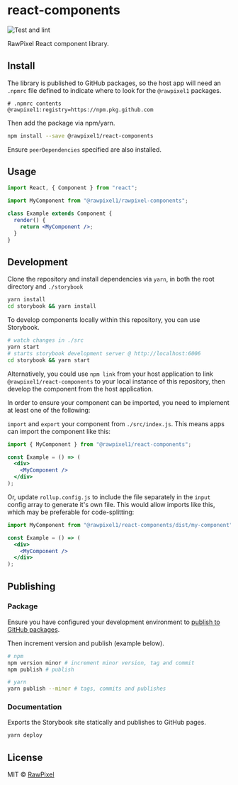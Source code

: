 # react-components

![Test and lint](https://github.com/rawpixel1/react-components/workflows/Test%20and%20lint/badge.svg?branch=master)

RawPixel React component library.

## Install

The library is published to GitHub packages, so the host app will need an `.npmrc`
file defined to indicate where to look for the `@rawpixel1` packages.

```text
# .npmrc contents
@rawpixel1:registry=https://npm.pkg.github.com
```

Then add the package via npm/yarn.

```bash
npm install --save @rawpixel1/react-components
```

Ensure `peerDependencies` specified are also installed.

## Usage

```jsx
import React, { Component } from "react";

import MyComponent from "@rawpixel1/rawpixel-components";

class Example extends Component {
  render() {
    return <MyComponent />;
  }
}
```

## Development

Clone the repository and install dependencies via `yarn`, in both the root
directory and `./storybook`

```bash
yarn install
cd storybook && yarn install
```

To develop components locally within this repository, you can use Storybook.

```bash
# watch changes in ./src
yarn start
# starts storybook development server @ http://localhost:6006
cd storybook && yarn start
```

Alternatively, you could use `npm link` from your host application to link
`@rawpixel1/react-components` to your local instance of this repository, then
develop the component from the host application.

In order to ensure your component can be imported, you need to implement at
least one of the following:

`import` and `export` your component from `./src/index.js`. This means apps can
import the component like this:

```jsx
import { MyComponent } from "@rawpixel1/react-components";

const Example = () => (
  <div>
    <MyComponent />
  </div>
);
```

Or, update `rollup.config.js` to include the file separately in the `input`
config array to generate it's own file. This would allow imports like this,
which may be preferable for code-splitting:

```jsx
import MyComponent from "@rawpixel1/react-components/dist/my-component";

const Example = () => (
  <div>
    <MyComponent />
  </div>
);
```

## Publishing

### Package

Ensure you have configured your development environment to [publish to GitHub packages](https://help.github.com/en/packages/using-github-packages-with-your-projects-ecosystem/configuring-npm-for-use-with-github-packages#publishing-a-package).

Then increment version and publish (example below).

```bash
# npm
npm version minor # increment minor version, tag and commit
npm publish # publish 

# yarn
yarn publish --minor # tags, commits and publishes
```

### Documentation

Exports the Storybook site statically and publishes to GitHub pages.

```bash
yarn deploy
```

## License

MIT © [RawPixel](https://www.rawpixel.com)
